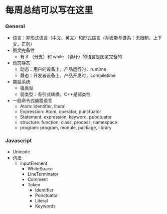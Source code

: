 # 每周总结可以写在这里



### General



*   语言：非形式语言（中文、英文）和形式语言（乔姆斯基谱系：无限制、上下文、正则）
*   图灵完备性
    *   有 if （分支）和 while （循环）的语言是图灵完备的
*   动态静态
    *   动态：用户的设备上，产品运行时，runtime
    *   静态：开发者设备上，产品开发时，compiletime
*   类型系统
    *   强类型
    *   弱类型：有引式转换。C++是弱类性
*   一般命令式编程语言
    *   Atom: Identifier, literal
    *   Expression: Atom, operator, punctuator
    *   Statement: expression, keyword, pubctuator
    *   structure: function, class, process, namespace
    *   program: program, module, package, library


### Javascript



*   Unicode
*   词法
    *   inputElement
        *   WhiteSpace
        *   LineTerminator
        *   Comment
        *   Token
            *   Identifier
            *   Punctuator
            *   Literal
            *   Keywords
